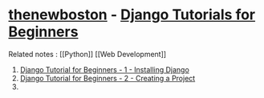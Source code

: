 # [thenewboston](https://www.youtube.com/@thenewboston) - [Django Tutorials for Beginners](https://www.youtube.com/playlist?list=PL6gx4Cwl9DGBlmzzFcLgDhKTTfNLfX1IK)

Related notes : [[Python]] [[Web Development]]

1. [Django Tutorial for Beginners - 1 - Installing Django](Django%20Tutorial%20for%20Beginners%20-%201%20-%20Installing%20Django.md)
2. [Django Tutorial for Beginners - 2 - Creating a Project](Django%20Tutorial%20for%20Beginners%20-%202%20-%20Creating%20a%20Project.md)
3. 